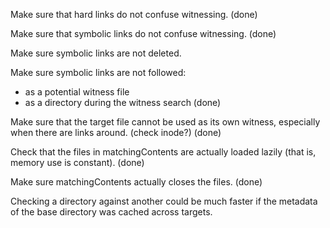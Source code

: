 Make sure that hard links do not confuse witnessing.
  (done)

Make sure that symbolic links do not confuse witnessing.
  (done)

Make sure symbolic links are not deleted.

Make sure symbolic links are not followed:
  * as a potential witness file
  * as a directory during the witness search
    (done)

Make sure that the target file cannot be used as its own witness,
especially when there are links around.
  (check inode?)
  (done)

Check that the files in matchingContents are actually loaded lazily
(that is, memory use is constant).
  (done)

Make sure matchingContents actually closes the files.
  (done)

Checking a directory against another could be much faster if the
metadata of the base directory was cached across targets.
